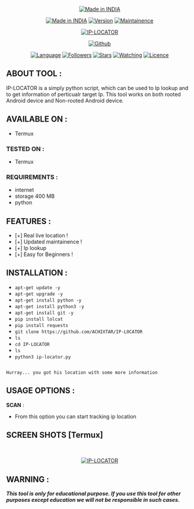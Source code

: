 <p align="center">
<a href="https://www.noob-hackers.com/"><img title="Made in INDIA" src="https://img.shields.io/badge/MADE%20IN-INDIA-SCRIPT?colorA=%23ff8100&colorB=%23017e40&colorC=%23ff0000&style=for-the-badge"></a>
</p>
<p align="center">
<a href="https://www.noob-hackers.com/"><img title="Made in INDIA" src="https://img.shields.io/badge/Tool-IPLocator-green.svg"></a>
<a href="https://www.noob-hackers.com/"><img title="Version" src="https://img.shields.io/badge/Version-1.0-green.svg?style=flat-square"></a>
<a href="https://www.noob-hackers.com/"><img title="Maintainence" src="https://img.shields.io/badge/Maintained%3F-yes-green.svg"></a>
</p>
<p align="center">
<a href="https://www.noob-hackers.com/"><img title="IP-LOCATOR" src="https://user-images.githubusercontent.com/79193898/108189982-43bc7280-7109-11eb-87d4-24067e029503.jpg"></a>
</p>
<p align="center">
<a href="https://github.com/ACHIXTAR"><img title="Github" src="https://img.shields.io/badge/ACHIXTAR-brightgreen?style=for-the-badge&logo=github"></a>
</p>
<p align="center">
<a href="https://github.com/ACHIXTAR"><img title="Language" src="https://img.shields.io/badge/Made%20with-Bash-1f425f.svg?v=103"></a>
<a href="https://github.com/ACHIXTAR"><img title="Followers" src="https://img.shields.io/github/followers/ACHIXTAR?color=blue&style=flat-square"></a>
<a href="https://github.com/ACHIXTAR"><img title="Stars" src="https://img.shields.io/github/stars/ACHIXTAR/IP-LOCATOR?color=red&style=flat-square"></a>
<a href="https://github.com/ACHIXTAR"><img title="Watching" src="https://img.shields.io/github/watchers/ACHIXTAR/IP-LOCATOR?label=Watchers&color=blue&style=flat-square"></a>
<a href="https://github.com/ACHIXTAR"><img title="Licence" src="https://img.shields.io/badge/License-MIT-blue.svg"></a>
</p>

## ABOUT TOOL :

IP-LOCATOR is a simply python script, which can be used to Ip lookup and to get information of perticualr target Ip. This tool works on both rooted Android device and Non-rooted Android device.

## AVAILABLE ON :

* Termux

### TESTED ON :

* Termux

### REQUIREMENTS :
* internet
* storage 400 MB
* python

## FEATURES :
* [+] Real live location !
* [+] Updated maintainence !
* [+] Ip lookup
* [+] Easy for Beginners !

## INSTALLATION :

* `apt-get update -y`
* `apt-get upgrade -y`
* `apt-get install python -y`
* `apt-get install python3 -y`
* `apt-get install git -y`
* `pip install lolcat`
* `pip install requests`
* `git clone https://github.com/ACHIXTAR/IP-LOCATOR`
* `ls`
* `cd IP-LOCATOR`
* `ls`
* `python3 ip-locator.py`
```

Hurray... you got his location with some more information

```
## USAGE OPTIONS :

__SCAN__ :
- From this option you can start tracking ip location

## SCREEN SHOTS [Termux]

<br>
<p align="center">
<a href="https://www.noob-hackers.com/"><img title="IP-LOCATOR" src="https://user-images.githubusercontent.com/79193898/108189982-43bc7280-7109-11eb-87d4-24067e029503.jpg"></a>
</p>



## WARNING : 
***This tool is only for educational purpose. If you use this tool for other purposes except education we will not be responsible in such cases.***
